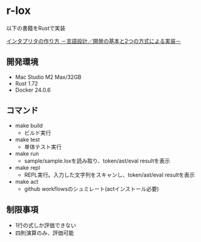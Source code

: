# r-lox

以下の書籍をRustで実装

[インタプリタの作り方 －言語設計／開発の基本と2つの方式による実装－](https://www.amazon.co.jp/gp/product/4295017876/ref=ppx_yo_dt_b_asin_title_o01_s00?ie=UTF8&psc=1)

## 開発環境

* Mac Studio M2 Max/32GB
* Rust 1.72
* Docker 24.0.6

## コマンド

* make build
  * ビルド実行
* make test
  * 単体テスト実行
* make run
  * sample/sample.loxを読み取り、token/ast/eval resultを表示
* make repl
  * REPL実行。入力した文字列をスキャンし、token/ast/eval resultを表示
* make act
  * github workflowsのシュミレート(actインストール必要)

## 制限事項

* 1行の式しか評価できない
* 四則演算のみ、評価可能
